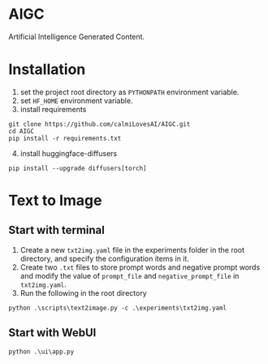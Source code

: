 # AIGC
Artificial Intelligence Generated Content.


# Installation
1. set the project root directory as `PYTHONPATH` environment variable.
2. set `HF_HOME` environment variable.
3. install requirements
```commandline
git clone https://github.com/calmiLovesAI/AIGC.git
cd AIGC
pip install -r requirements.txt
```
4. install huggingface-diffusers
```commandline
pip install --upgrade diffusers[torch]
```

# Text to Image
## Start with terminal
1. Create a new `txt2img.yaml` file in the experiments folder in the root directory, and specify the configuration items in it. 
2. Create two `.txt` files to store prompt words and negative prompt words and modify the value of `prompt_file` and `negative_prompt_file` in `txt2img.yaml`.
3. Run the following in the root directory
```commandline
python .\scripts\text2image.py -c .\experiments\txt2img.yaml
```

## Start with WebUI
```commandline
python .\ui\app.py
```